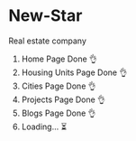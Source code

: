 # New-Star

Real estate company

<ol>
  <li>Home Page Done 👌</li>
  <li>Housing Units Page Done 👌</li>
  <li>Cities Page Done 👌</li>
  <li>Projects Page Done 👌</li>
  <li>Blogs Page Done 👌</li>
  <li>
    Loading... ⏳
  </li>
</ol>

